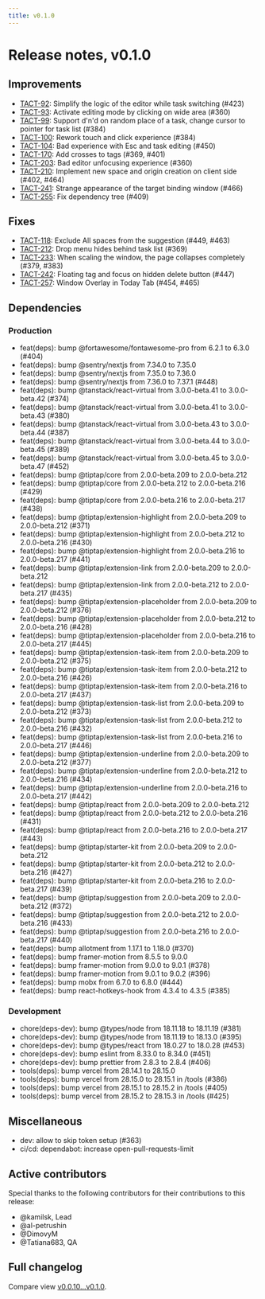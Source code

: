 ```yaml
---
title: v0.1.0
---
```


# Release notes, v0.1.0

## Improvements

- [TACT-92](https://linear.app/octolab/issue/TACT-92/simplify-the-logic-of-the-editor-while-task-switching): Simplify the logic of the editor while task switching (#423)
- [TACT-93](https://linear.app/octolab/issue/TACT-93/activate-editing-mode-by-clicking-on-wide-area): Activate editing mode by clicking on wide area (#360)
- [TACT-99](https://linear.app/octolab/issue/TACT-99/support-dnd-on-random-place-of-a-task-change-cursor-to-pointer-for): Support d'n'd on random place of a task, change cursor to pointer for task list (#384)
- [TACT-100](https://linear.app/octolab/issue/TACT-100/rework-touch-and-click-experience): Rework touch and click experience (#384)
- [TACT-104](https://linear.app/octolab/issue/TACT-104/bad-experience-with-esc-and-task-editing): Bad experience with Esc and task editing (#450)
- [TACT-170](https://linear.app/octolab/issue/TACT-170/add-crosses-to-tags): Add crosses to tags (#369, #401)
- [TACT-203](https://linear.app/octolab/issue/TACT-203/bad-editor-unfocusing-experience): Bad editor unfocusing experience (#360)
- [TACT-210](https://linear.app/octolab/issue/TACT-210/implement-new-space-and-origin-creation-on-client-side): Implement new space and origin creation on client side (#402, #464)
- [TACT-241](https://linear.app/octolab/issue/TACT-241/strange-appearance-of-the-target-binding-window): Strange appearance of the target binding window (#466)
- [TACT-255](https://linear.app/octolab/issue/TACT-255/fix-dependency-tree): Fix dependency tree (#409)

## Fixes

- [TACT-118](https://linear.app/octolab/issue/TACT-118/exclude-all-spaces-from-the-suggestion): Exclude All spaces from the suggestion (#449, #463)
- [TACT-212](https://linear.app/octolab/issue/TACT-212/drop-menu-hides-behind-task-list): Drop menu hides behind task list (#369)
- [TACT-233](https://linear.app/octolab/issue/TACT-233/when-scaling-the-window-the-page-collapses-completely): When scaling the window, the page collapses completely (#379, #383)
- [TACT-242](https://linear.app/octolab/issue/TACT-242/floating-tag-and-focus-on-hidden-delete-button-x): Floating tag and focus on hidden delete button (#447)
- [TACT-257](https://linear.app/octolab/issue/TACT-257/window-overlay-in-today-tab): Window Overlay in Today Tab (#454, #465)

## Dependencies

### Production

- feat(deps): bump @fortawesome/fontawesome-pro from 6.2.1 to 6.3.0 (#404)
- feat(deps): bump @sentry/nextjs from 7.34.0 to 7.35.0
- feat(deps): bump @sentry/nextjs from 7.35.0 to 7.36.0
- feat(deps): bump @sentry/nextjs from 7.36.0 to 7.37.1 (#448)
- feat(deps): bump @tanstack/react-virtual from 3.0.0-beta.41 to 3.0.0-beta.42 (#374)
- feat(deps): bump @tanstack/react-virtual from 3.0.0-beta.41 to 3.0.0-beta.43 (#380)
- feat(deps): bump @tanstack/react-virtual from 3.0.0-beta.43 to 3.0.0-beta.44 (#387)
- feat(deps): bump @tanstack/react-virtual from 3.0.0-beta.44 to 3.0.0-beta.45 (#389)
- feat(deps): bump @tanstack/react-virtual from 3.0.0-beta.45 to 3.0.0-beta.47 (#452)
- feat(deps): bump @tiptap/core from 2.0.0-beta.209 to 2.0.0-beta.212
- feat(deps): bump @tiptap/core from 2.0.0-beta.212 to 2.0.0-beta.216 (#429)
- feat(deps): bump @tiptap/core from 2.0.0-beta.216 to 2.0.0-beta.217 (#438)
- feat(deps): bump @tiptap/extension-highlight from 2.0.0-beta.209 to 2.0.0-beta.212 (#371)
- feat(deps): bump @tiptap/extension-highlight from 2.0.0-beta.212 to 2.0.0-beta.216 (#430)
- feat(deps): bump @tiptap/extension-highlight from 2.0.0-beta.216 to 2.0.0-beta.217 (#441)
- feat(deps): bump @tiptap/extension-link from 2.0.0-beta.209 to 2.0.0-beta.212
- feat(deps): bump @tiptap/extension-link from 2.0.0-beta.212 to 2.0.0-beta.217 (#435)
- feat(deps): bump @tiptap/extension-placeholder from 2.0.0-beta.209 to 2.0.0-beta.212 (#376)
- feat(deps): bump @tiptap/extension-placeholder from 2.0.0-beta.212 to 2.0.0-beta.216 (#428)
- feat(deps): bump @tiptap/extension-placeholder from 2.0.0-beta.216 to 2.0.0-beta.217 (#445)
- feat(deps): bump @tiptap/extension-task-item from 2.0.0-beta.209 to 2.0.0-beta.212 (#375)
- feat(deps): bump @tiptap/extension-task-item from 2.0.0-beta.212 to 2.0.0-beta.216 (#426)
- feat(deps): bump @tiptap/extension-task-item from 2.0.0-beta.216 to 2.0.0-beta.217 (#437)
- feat(deps): bump @tiptap/extension-task-list from 2.0.0-beta.209 to 2.0.0-beta.212 (#373)
- feat(deps): bump @tiptap/extension-task-list from 2.0.0-beta.212 to 2.0.0-beta.216 (#432)
- feat(deps): bump @tiptap/extension-task-list from 2.0.0-beta.216 to 2.0.0-beta.217 (#446)
- feat(deps): bump @tiptap/extension-underline from 2.0.0-beta.209 to 2.0.0-beta.212 (#377)
- feat(deps): bump @tiptap/extension-underline from 2.0.0-beta.212 to 2.0.0-beta.216 (#434)
- feat(deps): bump @tiptap/extension-underline from 2.0.0-beta.216 to 2.0.0-beta.217 (#442)
- feat(deps): bump @tiptap/react from 2.0.0-beta.209 to 2.0.0-beta.212
- feat(deps): bump @tiptap/react from 2.0.0-beta.212 to 2.0.0-beta.216 (#431)
- feat(deps): bump @tiptap/react from 2.0.0-beta.216 to 2.0.0-beta.217 (#443)
- feat(deps): bump @tiptap/starter-kit from 2.0.0-beta.209 to 2.0.0-beta.212
- feat(deps): bump @tiptap/starter-kit from 2.0.0-beta.212 to 2.0.0-beta.216 (#427)
- feat(deps): bump @tiptap/starter-kit from 2.0.0-beta.216 to 2.0.0-beta.217 (#439)
- feat(deps): bump @tiptap/suggestion from 2.0.0-beta.209 to 2.0.0-beta.212 (#372)
- feat(deps): bump @tiptap/suggestion from 2.0.0-beta.212 to 2.0.0-beta.216 (#433)
- feat(deps): bump @tiptap/suggestion from 2.0.0-beta.216 to 2.0.0-beta.217 (#440)
- feat(deps): bump allotment from 1.17.1 to 1.18.0 (#370)
- feat(deps): bump framer-motion from 8.5.5 to 9.0.0
- feat(deps): bump framer-motion from 9.0.0 to 9.0.1 (#378)
- feat(deps): bump framer-motion from 9.0.1 to 9.0.2 (#396)
- feat(deps): bump mobx from 6.7.0 to 6.8.0 (#444)
- feat(deps): bump react-hotkeys-hook from 4.3.4 to 4.3.5 (#385)

### Development

- chore(deps-dev): bump @types/node from 18.11.18 to 18.11.19 (#381)
- chore(deps-dev): bump @types/node from 18.11.19 to 18.13.0 (#395)
- chore(deps-dev): bump @types/react from 18.0.27 to 18.0.28 (#453)
- chore(deps-dev): bump eslint from 8.33.0 to 8.34.0 (#451)
- chore(deps-dev): bump prettier from 2.8.3 to 2.8.4 (#406)
- tools(deps): bump vercel from 28.14.1 to 28.15.0
- tools(deps): bump vercel from 28.15.0 to 28.15.1 in /tools (#386)
- tools(deps): bump vercel from 28.15.1 to 28.15.2 in /tools (#405)
- tools(deps): bump vercel from 28.15.2 to 28.15.3 in /tools (#425)

## Miscellaneous

- dev: allow to skip token setup (#363)
- ci/cd: dependabot: increase open-pull-requests-limit

## Active contributors

Special thanks to the following contributors for their contributions to this release:
- @kamilsk, Lead
- @al-petrushin
- @DimovyM
- @Tatiana683, QA

## Full changelog

Compare view [v0.0.10...v0.1.0](https://github.com/tact-app/web/compare/v0.0.10...v0.1.0).
